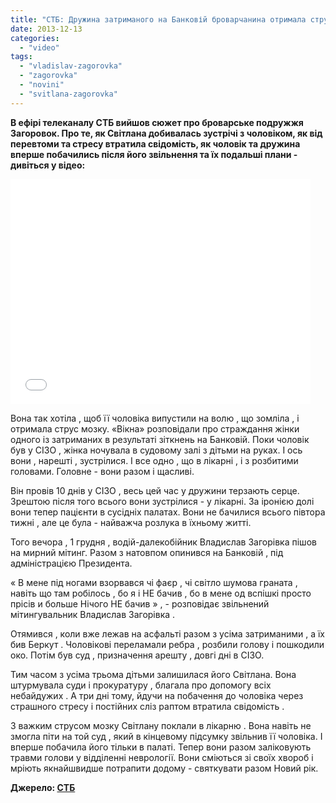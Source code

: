 ```yaml
---
title: "СТБ: Дружина затриманого на Банковій броварчанина отримала струс мозку - ВІДЕО"
date: 2013-12-13
categories: 
  - "video"
tags: 
  - "vladislav-zagorovka"
  - "zagorovka"
  - "novini"
  - "svitlana-zagorovka"
---
```


**В ефірі телеканалу СТБ вийшов сюжет про броварське подружжя Загоровок. Про те, як Світлана добивалась зустрічі з чоловіком, як від перевтоми та стресу втратила свідомість, як чоловік та дружина вперше побачились після його звільнення та їх подальші плани - дивіться у відео:**

<iframe src="//www.youtube.com/embed/sztcQROGtUY" height="360" width="480" allowfullscreen frameborder="0"></iframe>

Вона так хотіла , щоб її чоловіка випустили на волю , що зомліла , і отримала струс мозку. «Вікна» розповідали про страждання жінки одного із затриманих в результаті зіткнень на Банковій. Поки чоловік був у СІЗО , жінка ночувала в судовому залі з дітьми на руках. І ось вони , нарешті , зустрілися. І все одно , що в лікарні , і з розбитими головами. Головне - вони разом і щасливі.

Він провів 10 днів у СІЗО , весь цей час у дружини терзають серце. Зрештою після того всього вони зустрілися - у лікарні. За іронією долі вони тепер пацієнти в сусідніх палатах. Вони не бачилися всього півтора тижні , але це була - найважча розлука в їхньому житті.

Того вечора , 1 грудня , водій-далекобійник Владислав Загорівка пішов на мирний мітинг. Разом з натовпом опинився на Банковій , під адміністрацією Президента.

« В мене під ногами взорвався чі фаєр , чі світло шумова граната , навіть що там робілось , бо я і НЕ бачив , бо в мене од вспішкі просто прісів и больше Нічого НЕ бачив » , - розповідає звільнений мітингувальник Владислав Загорівка .

Отямився , коли вже лежав на асфальті разом з усіма затриманими , а їх бив Беркут . Чоловікові переламали ребра , розбили голову і пошкодили око. Потім був суд , призначення арешту , довгі дні в СІЗО.

Тим часом з усіма трьома дітьми залишилася його Світлана. Вона штурмувала суди і прокуратуру , благала про допомогу всіх небайдужих . А три дні тому, йдучи на побачення до чоловіка через страшного стресу і постійних сліз раптом втратила свідомість .

З важким струсом мозку Світлану поклали в лікарню . Вона навіть не змогла піти на той суд , який в кінцевому підсумку звільнив її чоловіка. І вперше побачила його тільки в палаті. Тепер вони разом заліковують травми голови у відділенні неврології. Вони сміються зі своїх хвороб і мріють якнайшвидше потрапити додому - святкувати разом Новий рік.

**Джерело: [СТБ](http://vikna.stb.ua/news/2013/12/12/142214/)**

